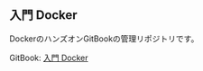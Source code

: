 入門 Docker
---

DockerのハンズオンGitBookの管理リポジトリです。  

GitBook: [入門 Docker](https://y-ohgi.com/introduction-docker/)
